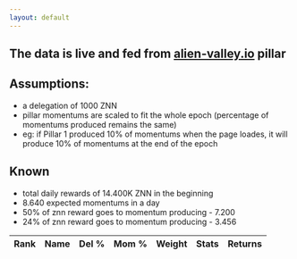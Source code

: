 ```yaml
---
layout: default
---
```


<link rel="stylesheet" href="https://cdnjs.cloudflare.com/ajax/libs/font-awesome/5.15.4/css/all.min.css">

## The data is live and fed from [alien-valley.io](http://alien-valley.io/) pillar

## Assumptions:

- a delegation of 1000 ZNN
- pillar momentums are scaled to fit the whole epoch (percentage of momentums produced remains the same)
- eg: if Pillar 1 produced 10% of momentums when the page loades, it will produce 10% of momentums at the end of the
  epoch

## Known

- total daily rewards of 14.400K ZNN in the beginning
- 8.640 expected momentums in a day
- 50% of znn reward goes to momentum producing - 7.200
- 24% of znn reward goes to momentum producing - 3.456

<table id="myTable">
    <thead>
        <tr>
            <th>Rank</th>
            <th>Name</th>
            <th>Del %</th>
            <th>Mom %</th>
            <th>Weight</th>
            <th>Stats</th>
            <th>Returns</th>
        </tr>
    </thead>
    <tbody>
    </tbody>
</table>

<script src="assets/js/whoToDelegate.js"></script>
